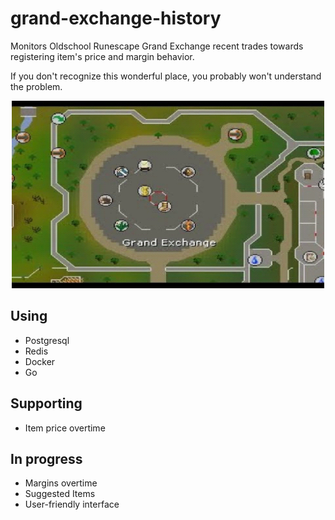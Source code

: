 # grand-exchange-history

Monitors Oldschool Runescape Grand Exchange recent trades towards registering item's price and margin behavior.

If you don't recognize this wonderful place, you probably won't understand the problem.

<p align="center">
<img width="500" height="300" src="https://github.com/suduaya/grand-exchange-history/blob/master/images/ge.png?raw=true"/>
</p>

## Using
- Postgresql
- Redis
- Docker
- Go

## Supporting
- Item price overtime

## In progress
- Margins overtime
- Suggested Items
- User-friendly interface
